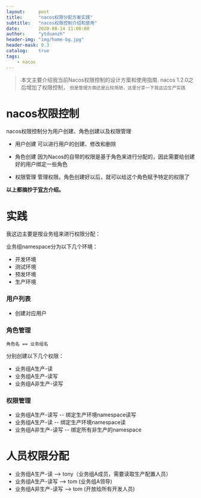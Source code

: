 ```yaml
---
layout:     post
title:      "nacos权限分配方案实践"
subtitle:   "nacos权限控制介绍和使用"
date:       2020-08-14 11:00:00
author:     "ytduanzh"
header-img: "img/home-bg.jpg"
header-mask: 0.3
catalog:    true
tags:
    - nacos
---
```


> 本文主要介绍我当前Nacos权限控制的设计方案和使用指南.
nacos 1.2.0之后增加了权限控制， `但是管理方面还是比较简陋，这里分享一下我这边生产实践`


# nacos权限控制
nacos权限控制分为用户创建、角色创建以及权限管理


- 用户创建
可以进行用户的创建、修改和删除

- 角色创建
因为Nacos的自带的权限是基于角色来进行分配的，因此需要给创建好的用户绑定一些角色
- 权限管理
管理权限。角色创建好以后，就可以给这个角色赋予特定的权限了

**以上都摘抄于[官方](https://nacos.io/zh-cn/docs/cluster-mode-quick-start.html)介绍。**

# 实践
我这边主要是按业务组来进行权限分配：

业务组namespace分为以下几个环境：
- 开发环境
- 测试环境
- 预发环境
- 生产环境
### 用户列表
- 创建对应用户
### 角色管理
```
角色名 == 业务组名
```
分别创建以下几个权限：
- 业务组A生产-读
- 业务组A生产-读写
- 业务组A非生产-读写

### 权限管理
- 业务组A生产-读写 -- 绑定生产环境namespace读写
- 业务组A生产-读 -- 绑定生产环境namespace读
- 业务组A非生产-读写 -- 绑定所有非生产的namespace


# 人员权限分配
- 业务组A生产-读 --> tony（业务组A成员，需要读取生产配置人员）
- 业务组A生产-读写  --> tom  (业务组A领导)
- 业务组A非生产-读写 --> tom  (开放给所有开发人员)
